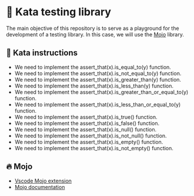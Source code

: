 # 🧪 Kata testing library

The main objective of this repository is to serve as a playground for the development of a testing library.
In this case, we will use the [Mojo](https://docs.modular.com/mojo/manual/basics/) library.

## 📝 Kata instructions

- We need to implement the assert_that(x).is_equal_to(y) function.
- We need to implement the assert_that(x).is_not_equal_to(y) function.
- We need to implement the assert_that(x).is_greater_than(y) function.
- We need to implement the assert_that(x).is_less_than(y) function.
- We need to implement the assert_that(x).is_greater_than_or_equal_to(y) function.
- We need to implement the assert_that(x).is_less_than_or_equal_to(y) function.
- We need to implement the assert_that(x).is_true() function.
- We need to implement the assert_that(x).is_false() function.
- We need to implement the assert_that(x).is_null() function.
- We need to implement the assert_that(x).is_not_null() function.
- We need to implement the assert_that(x).is_empty() function.
- We need to implement the assert_that(x).is_not_empty() function.


## 🔥 Mojo

- [Vscode Mojo extension](https://marketplace.visualstudio.com/items?itemName=modular-mojotools.vscode-mojo)
- [Mojo documentation](https://docs.modular.com/mojo/manual/basics/)